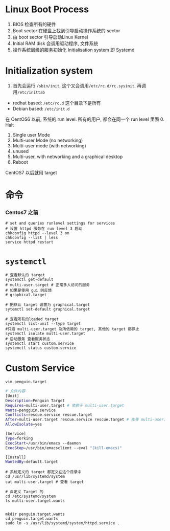 # Linux Boot Process
1. BIOS 检查所有的硬件
2. Boot sector 在硬盘上找到引导启动操作系统的 sector
3. 由 boot sector 引导启动Linux Kernel
4. Initial RAM disk 会调用驱动程序, 文件系统
5. 操作系统层级的服务初始化 Initialisation system 即 Systemd

# Initialization system
1. 首先会运行 `/sbin/init`, 这个又会调用`/etc/rc.d/rc.sysinit`, 再调用`/etc/inittab` 

- redhat based:  `/etc/rc.d` 这个目录下是所有
- Debian based: `/etc/init.d`

在 CentOS6 以前, 系统的 run level. 所有的用户, 都会在同一个 run level 里面
0. Halt
1. Single user Mode
2. Multi-user Mode (no networking)
3. Multi-user mode (with networking)
4. unused
5. Multi-user, with networking and a graphical desktop
6. Reboot

CentOS7 以后就用 target

# 命令

### Centos7 之前
```shell
# set and queries runlevel settings for services
# 设置 httpd 服务在 run level 3 启动
chkconfig httpd --level 3 on  
chkconfig --list | less 
service httpd restart
```

# `systemctl`

```shell
# 查看默认的 target
systemctl get-default 
# multi-user.target # 正常多人访问的服务
# 如果是使用 gui 则反馈
# graphical.target 

# 把默认 target 设置为 graphical.target
sytemctl set-default graphical.target
 
# 查看所有的loaded target
systemctl list-unit --type target
#只跑 multi-user.target 及所依赖的 target, 其他的 target 都停止
systemctl isolate multi-user.target
# 启动服务 查看服务状态
systemctl start custom.service
systemctl status custom.service
```


# Custom Service

```bash
vim penguin.target

# 文件内容
[Unit] 
Description=Penguin Target
Requires=multi-user.target # 依赖于 multi-user.target 
Wants=pengguin.service
Conflicts=rescue.service rescue.target
After=multi-user.target rescue.service rescue.target # 先等 multi-user.target 运行完成后再运行
AllowIsolate=yes

[Service] 
Type=forking 
ExecStart=/usr/bin/emacs --daemon 
ExecStop=/usr/bin/emacsclient --eval "(kill-emacs)" 

[Install] 
WantedBy=default.target


```

```shell
# 系统定义的 target 都定义在这个目录中
cd /usr/lib/systemd/system
cat multi-user.target # 查看 target

# 自定义 Target 的
cd /etc/systemd/system
ls multi-user.target.wants


mkdir penguin.target.wants
cd penguin.target.wants
sudo ln -s /usr/lib/systemd/system/httpd.service .




```